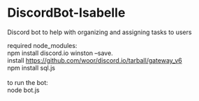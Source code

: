# DiscordBot-Isabelle
Discord bot to help with organizing and assigning tasks to users

required node_modules:<br>
npm install discord.io winston –save.<br>
install https://github.com/woor/discord.io/tarball/gateway_v6<br>
npm install sql.js<br>
<br>
to run the bot:<br>
node bot.js
